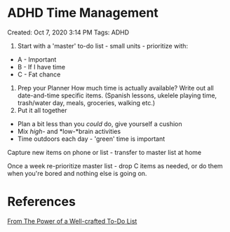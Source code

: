 # ADHD Time Management

Created: Oct 7, 2020 3:14 PM
Tags: ADHD

1. Start with a 'master' to-do list - small units - prioritize with:
- A - Important
- B - If I have time
- C - Fat chance
1. Prep your Planner
How much time is actually available? Write out all date-and-time specific items. (Spanish lessons, ukelele playing time, trash/water day, meals, groceries, walking etc.)
2. Put it all together
- Plan a bit less than you *could* do, give yourself a cushion
- Mix *high-* and *low-*brain activities
- Time outdoors each day - 'green' time is important

Capture new items on phone or list - transfer to master list at home

Once a week re-prioritize master list - drop C items as needed, or do them when you're bored and nothing else is going on.

# References

[From The Power of a Well-crafted To-Do List](https://www.additudemag.com/adhd-time-management-tools-make-to-do-lists-work-for-you/)